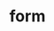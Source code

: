 ---
title: "form"
layout: cache
categories: [package, develop]
meta: {"compilers": ["gcc@11.4.0", "gcc@13.2.0"], "num_specs": 28, "num_specs_by_stack": {"hep": 28, "root": 28}, "oss": ["ubuntu22.04", "ubuntu24.04"], "platforms": ["linux"], "stacks": ["hep", "root"], "targets": ["x86_64_v3"], "versions": ["4.3.1"]}
spec_details: [{"compiler": "gcc@11.4.0", "hash": "255jkzkh6x6h6bvscfria2u64juk6sfp", "os": "ubuntu22.04", "platform": "linux", "size": "-", "stacks": ["hep", "root"], "target": "x86_64_v3", "variants": ["build_system=autotools", "+gmp", "~parform", "+scalar", "+threaded", "+zlib"], "versions": ["4.3.1"]}, {"compiler": "gcc@13.2.0", "hash": "2wayfmyauzvenunyn3vckyakud7bb2qi", "os": "ubuntu24.04", "platform": "linux", "size": "-", "stacks": ["hep", "root"], "target": "x86_64_v3", "variants": ["build_system=autotools", "+gmp", "~parform", "+scalar", "+threaded", "+zlib"], "versions": ["4.3.1"]}, {"compiler": "gcc@13.2.0", "hash": "5idtc3kqppbhlpnumyo6aavwjijh6xrm", "os": "ubuntu24.04", "platform": "linux", "size": "-", "stacks": ["hep", "root"], "target": "x86_64_v3", "variants": ["build_system=autotools", "+gmp", "~parform", "+scalar", "+threaded", "+zlib"], "versions": ["4.3.1"]}, {"compiler": "gcc@11.4.0", "hash": "5o6ttp354ao53bjj2cczijzdtzv7qqps", "os": "ubuntu22.04", "platform": "linux", "size": "-", "stacks": ["hep", "root"], "target": "x86_64_v3", "variants": ["build_system=autotools", "+gmp", "~parform", "+scalar", "+threaded", "+zlib"], "versions": ["4.3.1"]}, {"compiler": "gcc@11.4.0", "hash": "5pamfzl3dukdcflum5256drgfi3bozb3", "os": "ubuntu22.04", "platform": "linux", "size": "-", "stacks": ["hep", "root"], "target": "x86_64_v3", "variants": ["build_system=autotools", "+gmp", "~parform", "+scalar", "+threaded", "+zlib"], "versions": ["4.3.1"]}, {"compiler": "gcc@11.4.0", "hash": "5z44y7guuqdpm7v3fygemg2z3ezlqzm7", "os": "ubuntu22.04", "platform": "linux", "size": "-", "stacks": ["hep", "root"], "target": "x86_64_v3", "variants": ["build_system=autotools", "+gmp", "~parform", "+scalar", "+threaded", "+zlib"], "versions": ["4.3.1"]}, {"compiler": "gcc@11.4.0", "hash": "6xfu3ugzpvvwa4u7ckdqgfkdho2ze566", "os": "ubuntu22.04", "platform": "linux", "size": "-", "stacks": ["hep", "root"], "target": "x86_64_v3", "variants": ["build_system=autotools", "+gmp", "~parform", "+scalar", "+threaded", "+zlib"], "versions": ["4.3.1"]}, {"compiler": "gcc@11.4.0", "hash": "735dxivtfrl2womlsqstj34kdjgscxt2", "os": "ubuntu22.04", "platform": "linux", "size": "-", "stacks": ["hep", "root"], "target": "x86_64_v3", "variants": ["build_system=autotools", "+gmp", "~parform", "+scalar", "+threaded", "+zlib"], "versions": ["4.3.1"]}, {"compiler": "gcc@13.2.0", "hash": "bpprbpojo3tcbskvgbwky72ntdz46jzp", "os": "ubuntu24.04", "platform": "linux", "size": "-", "stacks": ["hep", "root"], "target": "x86_64_v3", "variants": ["build_system=autotools", "+gmp", "~parform", "+scalar", "+threaded", "+zlib"], "versions": ["4.3.1"]}, {"compiler": "gcc@11.4.0", "hash": "csysvi6q2gu2726esznci65xpqoug3zy", "os": "ubuntu22.04", "platform": "linux", "size": "-", "stacks": ["hep", "root"], "target": "x86_64_v3", "variants": ["build_system=autotools", "+gmp", "~parform", "+scalar", "+threaded", "+zlib"], "versions": ["4.3.1"]}, {"compiler": "gcc@11.4.0", "hash": "dqawkxoubm4s25d4pck3yth7vfqg4hhw", "os": "ubuntu22.04", "platform": "linux", "size": "-", "stacks": ["hep", "root"], "target": "x86_64_v3", "variants": ["build_system=autotools", "+gmp", "~parform", "+scalar", "+threaded", "+zlib"], "versions": ["4.3.1"]}, {"compiler": "gcc@11.4.0", "hash": "eze52j2y444f2rijpkjzfzezxim4oxw7", "os": "ubuntu22.04", "platform": "linux", "size": "-", "stacks": ["hep", "root"], "target": "x86_64_v3", "variants": ["build_system=autotools", "+gmp", "~parform", "+scalar", "+threaded", "+zlib"], "versions": ["4.3.1"]}, {"compiler": "gcc@11.4.0", "hash": "gq7izox26elbnaomrw76et7i7pvnekqf", "os": "ubuntu22.04", "platform": "linux", "size": "-", "stacks": ["hep", "root"], "target": "x86_64_v3", "variants": ["build_system=autotools", "+gmp", "~parform", "+scalar", "+threaded", "+zlib"], "versions": ["4.3.1"]}, {"compiler": "gcc@11.4.0", "hash": "i3syxql4qt6fz73fzs3powlag2c52sfy", "os": "ubuntu22.04", "platform": "linux", "size": "-", "stacks": ["hep", "root"], "target": "x86_64_v3", "variants": ["build_system=autotools", "+gmp", "~parform", "+scalar", "+threaded", "+zlib"], "versions": ["4.3.1"]}, {"compiler": "gcc@13.2.0", "hash": "ibelmhwixbfr7n3nrikikn6oom3u4h2f", "os": "ubuntu24.04", "platform": "linux", "size": "-", "stacks": ["hep", "root"], "target": "x86_64_v3", "variants": ["build_system=autotools", "+gmp", "~parform", "+scalar", "+threaded", "+zlib"], "versions": ["4.3.1"]}, {"compiler": "gcc@11.4.0", "hash": "l6ss2pfs2szhhqdvn3j6dv5tchnamstb", "os": "ubuntu22.04", "platform": "linux", "size": "-", "stacks": ["hep", "root"], "target": "x86_64_v3", "variants": ["build_system=autotools", "+gmp", "~parform", "+scalar", "+threaded", "+zlib"], "versions": ["4.3.1"]}, {"compiler": "gcc@11.4.0", "hash": "lc5wqkrsig2frlz6srfvf5f2gv6xjoeb", "os": "ubuntu22.04", "platform": "linux", "size": "-", "stacks": ["hep", "root"], "target": "x86_64_v3", "variants": ["build_system=autotools", "+gmp", "~parform", "+scalar", "+threaded", "+zlib"], "versions": ["4.3.1"]}, {"compiler": "gcc@11.4.0", "hash": "oapyouprocu4uabboekap4yqe7bfq6zj", "os": "ubuntu22.04", "platform": "linux", "size": "-", "stacks": ["hep", "root"], "target": "x86_64_v3", "variants": ["build_system=autotools", "+gmp", "~parform", "+scalar", "+threaded", "+zlib"], "versions": ["4.3.1"]}, {"compiler": "gcc@11.4.0", "hash": "orqeidvdflv77nuwq7ssqqydfdqt5e53", "os": "ubuntu22.04", "platform": "linux", "size": "-", "stacks": ["hep", "root"], "target": "x86_64_v3", "variants": ["build_system=autotools", "+gmp", "~parform", "+scalar", "+threaded", "+zlib"], "versions": ["4.3.1"]}, {"compiler": "gcc@11.4.0", "hash": "peh4goi7ajuzxyr5ggpj3hl5fgw3uewe", "os": "ubuntu22.04", "platform": "linux", "size": "-", "stacks": ["hep", "root"], "target": "x86_64_v3", "variants": ["build_system=autotools", "+gmp", "~parform", "+scalar", "+threaded", "+zlib"], "versions": ["4.3.1"]}, {"compiler": "gcc@11.4.0", "hash": "pm7csnhd34euxmds5vpubzzay5zknxgy", "os": "ubuntu22.04", "platform": "linux", "size": "-", "stacks": ["hep", "root"], "target": "x86_64_v3", "variants": ["build_system=autotools", "+gmp", "~parform", "+scalar", "+threaded", "+zlib"], "versions": ["4.3.1"]}, {"compiler": "gcc@11.4.0", "hash": "qijdvngd3kdqoonjigs5obgcse5wgffd", "os": "ubuntu22.04", "platform": "linux", "size": "-", "stacks": ["hep", "root"], "target": "x86_64_v3", "variants": ["build_system=autotools", "+gmp", "~parform", "+scalar", "+threaded", "+zlib"], "versions": ["4.3.1"]}, {"compiler": "gcc@13.2.0", "hash": "qjkqlomwf3sgc64be73qqjarynhsvgb6", "os": "ubuntu24.04", "platform": "linux", "size": "-", "stacks": ["hep", "root"], "target": "x86_64_v3", "variants": ["build_system=autotools", "+gmp", "~parform", "+scalar", "+threaded", "+zlib"], "versions": ["4.3.1"]}, {"compiler": "gcc@11.4.0", "hash": "splvxaukq3odv2fxvot5xx6r5gu2ezsu", "os": "ubuntu22.04", "platform": "linux", "size": "-", "stacks": ["hep", "root"], "target": "x86_64_v3", "variants": ["build_system=autotools", "+gmp", "~parform", "+scalar", "+threaded", "+zlib"], "versions": ["4.3.1"]}, {"compiler": "gcc@11.4.0", "hash": "sxwjdaodzjfvf6vuahjgtykt4zmjtagi", "os": "ubuntu22.04", "platform": "linux", "size": "-", "stacks": ["hep", "root"], "target": "x86_64_v3", "variants": ["build_system=autotools", "+gmp", "~parform", "+scalar", "+threaded", "+zlib"], "versions": ["4.3.1"]}, {"compiler": "gcc@11.4.0", "hash": "urko726vb5wmyjz4go5zvyy2jqch3aku", "os": "ubuntu22.04", "platform": "linux", "size": "-", "stacks": ["hep", "root"], "target": "x86_64_v3", "variants": ["build_system=autotools", "+gmp", "~parform", "+scalar", "+threaded", "+zlib"], "versions": ["4.3.1"]}, {"compiler": "gcc@11.4.0", "hash": "us5r6zlg6lqfdmjt6dt2ncgc4ioypahg", "os": "ubuntu22.04", "platform": "linux", "size": "-", "stacks": ["hep", "root"], "target": "x86_64_v3", "variants": ["build_system=autotools", "+gmp", "~parform", "+scalar", "+threaded", "+zlib"], "versions": ["4.3.1"]}, {"compiler": "gcc@13.2.0", "hash": "vwl6xscdyo4obfnld5felauunjvb2i3k", "os": "ubuntu24.04", "platform": "linux", "size": "-", "stacks": ["hep", "root"], "target": "x86_64_v3", "variants": ["build_system=autotools", "+gmp", "~parform", "+scalar", "+threaded", "+zlib"], "versions": ["4.3.1"]}]
---
